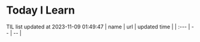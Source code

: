# Today I Learn 
TIL list updated at 2023-11-09 01:49:47
| name | url | updated time |
| :--- | -- | -- |
